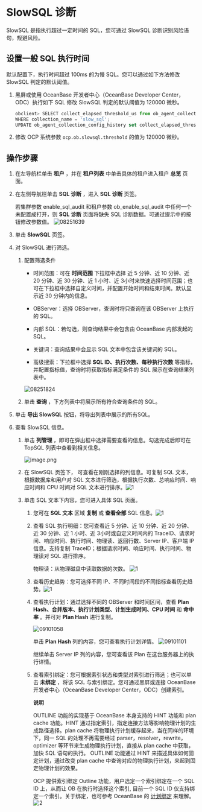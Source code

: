 SlowSQL 诊断 
===============================

SlowSQL 是指执行超过一定时间的 SQL，您可通过 SlowSQL 诊断识别风险语句，规避风险。

设置一般 SQL 执行时间 
----------------------------------

默认配置下，执行时间超过 100ms 的为慢 SQL。您可以通过如下方法修改 SlowSQL 判定的默认阈值。

1. 黑屏或使用 OceanBase 开发者中心（OceanBase Developer Center，ODC）执行如下 SQL 修改 SlowSQL 判定的默认阈值为 120000 微秒。

   ```javascript
   obclient> SELECT collect_elapsed_threshold_us from ob_agent_collection_config_history 
   WHERE collection_name = 'slow_sql';
   UPDATE ob_agent_collection_config_history set collect_elapsed_threshold_us = 120000 WHERE collection_name = 'slow_sql';
   ```

   

2. 修改 OCP 系统参数 `ocp.ob.slowsql.threshold` 的值为 120000 微秒。

   




**操作步骤** 
-----------------------------

1. 在左导航栏单击 **租户** ，并在 **租户列表** 中单击具体的租户进入租户 **总览** 页面。

   

2. 在左侧导航栏单击 **SQL 诊断** ，进入 **SQL 诊断** 页签。

   若集群参数 enable_sql_audit 和租户参数 ob_enable_sql_audit 中任何一个未配置成打开，则 **SQL 诊断** 页面将缺失 SQL 诊断数据。可通过提示中的按钮修改参数值。
   ![08251639](http://icms-x-dita.oss-cn-zhangjiakou.aliyuncs.com/xdita-output/zh-CN/task15594633/images/p312416.png?Expires=7258148262&OSSAccessKeyId=LTAIJfoPL6wmrirR&Signature=Il8E%2F9FKRkgH7luQQ%2FhEZ6qt7VU%3D)

3. 单击 **SlowSQL** 页签。

   

4. 对 SlowSQL 进行筛选。

   1. 配置筛选条件

      * 时间范围：可在 **时间范围** 下拉框中选择 近 5 分钟、近 10 分钟、近 20 分钟、近 30 分钟、近 1 小时、近 3小时来快速选择时间范围；也可在下拉框中选择自定义时间，并配置开始时间和结束时间。默认显示近 30 分钟内的信息。

        
      
      * OBServer：选择 OBServer，查询时将只查询在该 OBServer 上执行的 SQL。

        
      
      * 内部 SQL：若勾选，则查询结果中会包含由 OceanBase 内部发起的 SQL。

        
      
      * 关键词：查询结果中会显示 SQL 文本中包含该关键词的 SQL。

        
      
      * 高级搜索：下拉框中选择 **SQL ID、执行次数、每秒执行次数** 等指标，并配置指标值，查询时将获取指标满足条件的 SQL 展示在查询结果列表中。

        
      

      ![08251824](http://icms-x-dita.oss-cn-zhangjiakou.aliyuncs.com/xdita-output/zh-CN/task15594633/images/p312510.png?Expires=7258148262&OSSAccessKeyId=LTAIJfoPL6wmrirR&Signature=vRN6wkjA4Vj7DeV4mTGXd%2B1x0OU%3D)
   
   2. 单击 **查询** ，下方列表中将展示所有符合查询条件的 SQL。

      
   

   

5. 单击 **导出 SlowSQL** 按钮，将导出列表中展示的所有SQL。

   

6. 查看 SlowSQL 信息。

   1. 单击 **列管理** ，即可在弹出框中选择需要查看的信息。勾选完成后即可在 TopSQL 列表中查看到相关信息。

      ![image.png](http://icms-x-dita.oss-cn-zhangjiakou.aliyuncs.com/xdita-output/zh-CN/task15594633/images/p199960.png?Expires=7258148262&OSSAccessKeyId=LTAIJfoPL6wmrirR&Signature=196Gz7PdDZOLHR9oVybIdPj%2BPEA%3D "image.png")
   
   2. 在 SlowSQL 页签下， 可查看在刚刚选择的列信息。可复制 SQL 文本，根据数据库和用户对 SQL 文本进行筛选，根据执行次数、总响应时间、响应时间和 CPU 时间对 SQL 文本进行排序。![1](http://icms-x-dita.oss-cn-zhangjiakou.aliyuncs.com/xdita-output/zh-CN/task15594633/images/p268808.png?Expires=7258148262&OSSAccessKeyId=LTAIJfoPL6wmrirR&Signature=856xN92bjIyalFvPP8Ip4D8pc9M%3D)

      
   
   3. 单击 SQL 文本下内容，您可进入具体 SQL 页面。

      1. 您可在 **SQL 文本** 区域 **复制** 或 **查看全部** SQL 信息。![1](http://icms-x-dita.oss-cn-zhangjiakou.aliyuncs.com/xdita-output/zh-CN/task15594633/images/p268838.png?Expires=7258148262&OSSAccessKeyId=LTAIJfoPL6wmrirR&Signature=n5nHfxobI2bXa9dS0MCN3SQH3zs%3D)

         
      
      2. 查看 SQL 执行明细：您可查看近 5 分钟、近 10 分钟、近 20 分钟、近 30 分钟、近 1 小时、近 3小时或自定义时间内的 TraceID、请求时间、响应时间、执行时间、物理读、返回行数、Server IP、客户端 IP信息。支持复制 TraceID；根据请求时间、响应时间、执行时间、物理读对 SQL 进行排序。

         物理读：从物理磁盘中读取数据的次数。
         ![1](http://icms-x-dita.oss-cn-zhangjiakou.aliyuncs.com/xdita-output/zh-CN/task15594633/images/p268841.png?Expires=7258148262&OSSAccessKeyId=LTAIJfoPL6wmrirR&Signature=fLlHW1W9j0Zk5DzUq2Qk4MhAcRw%3D)
      
      3. 查看历史趋势：您可选择不同 IP、不同时间段的不同指标查看历史趋势。![1](http://icms-x-dita.oss-cn-zhangjiakou.aliyuncs.com/xdita-output/zh-CN/task15594633/images/p268595.png?Expires=7258148262&OSSAccessKeyId=LTAIJfoPL6wmrirR&Signature=LIcC%2F0OrtBFYUZH3xs8YY1lqDpg%3D)

         
      
      4. 查看执行计划：通过选择不同的 OBServer 和时间区间，查看 **Plan Hash、合并版本、执行计划类型、计划生成时间、CPU 时间** 和 **命中率** 。并可对 **Plan Hash** 进行复制。

         ![09101058](http://icms-x-dita.oss-cn-zhangjiakou.aliyuncs.com/xdita-output/zh-CN/task15594633/images/p325808.png?Expires=7258148262&OSSAccessKeyId=LTAIJfoPL6wmrirR&Signature=%2FeOsLjMKy0SEG846j4QBzXxEArI%3D)

         单击 **Plan Hash** 列的内容，您可查看执行计划详情。
         ![09101101](http://icms-x-dita.oss-cn-zhangjiakou.aliyuncs.com/xdita-output/zh-CN/task15594633/images/p325810.png?Expires=7258148262&OSSAccessKeyId=LTAIJfoPL6wmrirR&Signature=8kJ5XlCnI%2FyfyF4Hj0BIlGss8kc%3D)

         继续单击 Server IP 列的内容，您可查看该 Plan 在这台服务器上的执行详情。
         
      
      5. 查看索引绑定：您可根据索引状态和类型对索引进行筛选；也可以单击 **未绑定** ，将该 SQL 与索引绑定。您可通过黑屏或连接 OceanBase 开发者中心（OceanBase Developer Center，ODC）创建索引。

         **说明**

         

         OUTLINE 功能的实现基于 OceanBase 本身支持的 HINT 功能和 plan cache 功能。HINT 通过指定索引，指定连接方法等影响物理计划的生成路径选择。plan cache 将物理执行计划缓存起来，当在同样的环境下，同一 SQL 的处理不再需要经过 parser，resolver，rewrite，optimizer 等环节来生成物理执行计划，直接从 plan cache 中获取，加快 SQL 语句的执行。 OUTLINE 功能通过 HINT 来描述具体如何固定计划，通过改变 plan cache 中查询对应的物理执行计划，来起到固定物理计划的效果。

         OCP 提供索引绑定 Outline 功能，用户选定一个索引绑定在一个 SQL ID 上，从而让 OB 在执行时选择这个索引, 目前一个 SQL ID 仅支持绑定一个索引。关于绑定，也可参考 OceanBase 的 [计划绑定](https://www.oceanbase.com/docs/oceanbase-database/oceanbase-database/V2.2.30/plan-binding) 来理解。
         ![2](http://icms-x-dita.oss-cn-zhangjiakou.aliyuncs.com/xdita-output/zh-CN/task15594633/images/p268597.png?Expires=7258148262&OSSAccessKeyId=LTAIJfoPL6wmrirR&Signature=%2FTIMmf6X09EYkGbpf9WF6mNBgMI%3D)
      

      
   

   



